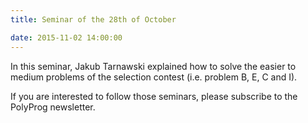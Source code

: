 ```yaml
---
title: Seminar of the 28th of October

date: 2015-11-02 14:00:00
---
```


In this seminar, Jakub Tarnawski explained how to solve the easier to medium problems of the selection contest (i.e. problem B, E, C and I).

If you are interested to follow those seminars, please subscribe to the PolyProg newsletter.
